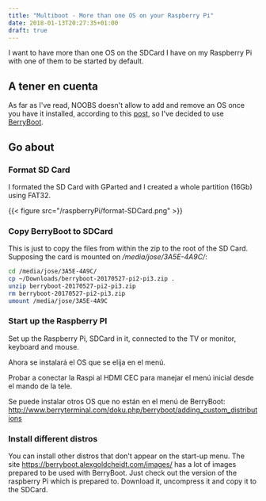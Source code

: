 ```yaml
---
title: "Multiboot - More than one OS on your Raspberry Pi"
date: 2018-01-13T20:27:35+01:00
draft: true
---
```


I want to have more than one OS on the SDCard I have on my Raspberry Pi with one of them to be started by default. 

<!-- more -->

## A tener en cuenta

As far as I've read, NOOBS doesn't allow to add and remove an OS once you have it installed, according to this [post](https://www.raspberrypi.org/forums/viewtopic.php?f=63&t=185932), so I've decided to use [BerryBoot](http://www.berryterminal.com/doku.php/berryboot).


## Go about

### Format SD Card

I formated the SD Card with GParted and I created a whole partition (16Gb) using FAT32.

{{< figure src="/raspberryPi/format-SDCard.png" >}}

### Copy BerryBoot to SDCard

This is just to copy the files from within the zip to the root of the SD Card. Supposing the card is mounted on _/media/jose/3A5E-4A9C/_:

```bash
cd /media/jose/3A5E-4A9C/
cp ~/Downloads/berryboot-20170527-pi2-pi3.zip .
unzip berryboot-20170527-pi2-pi3.zip
rm berryboot-20170527-pi2-pi3.zip
umount /media/jose/3A5E-4A9C
```

### Start up the Raspberry PI

Set up the Raspberry Pi, SDCard in it, connected to the TV or monitor, keyboard and mouse.

Ahora se instalará el OS que se elija en el menú.

Probar a conectar la Raspi al HDMI CEC para manejar el menú inicial desde el mando de la tele.


Se puede instalar otros OS que no están en el menú de BerryBoot: http://www.berryterminal.com/doku.php/berryboot/adding_custom_distributions


### Install different distros

You can install other distros that don't appear on the start-up menu. 
The site https://berryboot.alexgoldcheidt.com/images/ has a lot of images prepared to be used with BerryBoot. Just check out the version of the raspberry Pi which is prepared to. 
Download it, uncompress it and copy it to the SDCard.